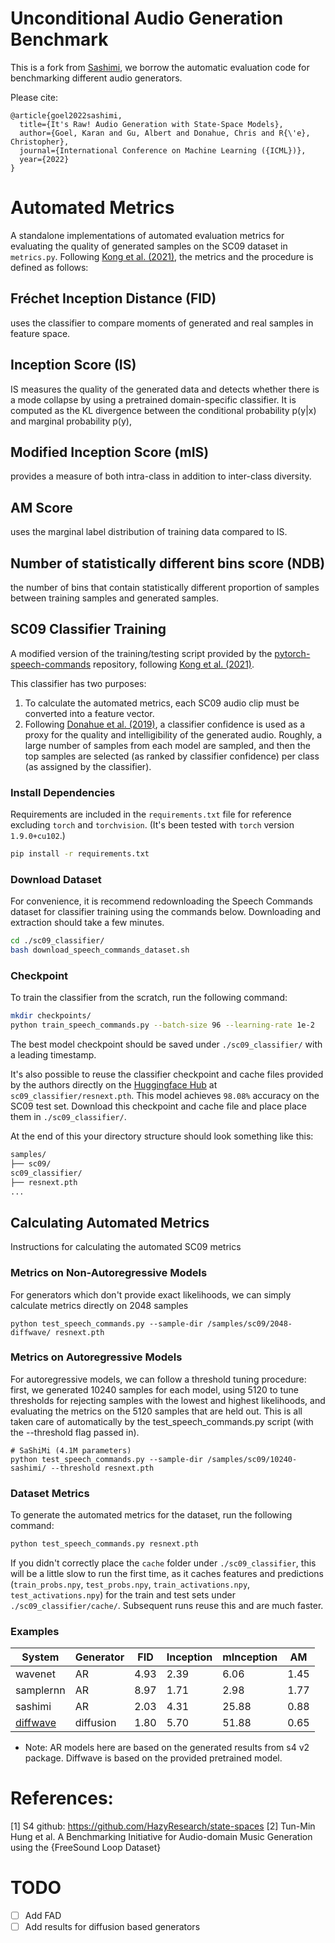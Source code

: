 # Unconditional Audio Generation Benchmark
This is a fork from [Sashimi](https://github.com/HazyResearch/state-spaces/tree/main/sashimi), we borrow the automatic evaluation code for benchmarking different audio generators.

Please cite:
```
@article{goel2022sashimi,
  title={It's Raw! Audio Generation with State-Space Models},
  author={Goel, Karan and Gu, Albert and Donahue, Chris and R{\'e}, Christopher},
  journal={International Conference on Machine Learning ({ICML})},
  year={2022}
}
```

# Automated Metrics
A standalone implementations of automated evaluation metrics for evaluating the quality of generated samples on the SC09 dataset in `metrics.py`. Following [Kong et al. (2021)](https://arxiv.org/pdf/2009.09761.pdf), the metrics and the procedure is defined as follows:
## Fréchet Inception Distance (FID)

uses the classifier to compare moments of generated and real samples in feature space.

## Inception Score (IS) 
IS measures the quality of the generated data and detects whether there is a mode collapse by using a pretrained domain-specific classifier.  It is computed as the KL divergence between the conditional probability p(y|x) and marginal probability p(y),

## Modified Inception Score (mIS)
provides a measure of both intra-class in addition to inter-class diversity.
## AM Score
uses the marginal label distribution of training data compared to IS.
## Number of statistically different bins score (NDB)
the number of bins that contain statistically different proportion of samples between training samples and generated samples. 

## SC09 Classifier Training
A modified version of the training/testing script provided by the [pytorch-speech-commands](https://github.com/tugstugi/pytorch-speech-commands) repository, following [Kong et al. (2021)](https://arxiv.org/pdf/2009.09761.pdf).

This classifier has two purposes:
1. To calculate the automated metrics, each SC09 audio clip must be converted into a feature vector. 
2. Following [Donahue et al. (2019)](https://arxiv.org/pdf/1802.04208.pdf), a classifier confidence is used as a proxy for the quality and intelligibility of the generated audio. Roughly, a large number of samples from each model are sampled, and then the top samples are selected (as ranked by classifier confidence) per class (as assigned by the classifier).

### Install Dependencies
Requirements are included in the `requirements.txt` file for reference excluding `torch` and `torchvision`. (It's been tested with `torch` version `1.9.0+cu102`.)
```bash
pip install -r requirements.txt
```

### Download Dataset
For convenience, it is recommend redownloading the Speech Commands dataset for classifier training using the commands below. Downloading and extraction should take a few minutes.
```bash
cd ./sc09_classifier/
bash download_speech_commands_dataset.sh
```

### Checkpoint
To train the classifier from the scratch, run the following command:
```bash
mkdir checkpoints/
python train_speech_commands.py --batch-size 96 --learning-rate 1e-2
```
The best model checkpoint should be saved under `./sc09_classifier/` with a leading timestamp. 

It's also possible to reuse the classifier checkpoint and cache files provided by the authors directly on the [Huggingface Hub](https://huggingface.co/krandiash/sashimi-release) at `sc09_classifier/resnext.pth`. This model achieves `98.08%` accuracy on the SC09 test set. Download this checkpoint and cache file and place place them in `./sc09_classifier/`.

At the end of this your directory structure should look something like this:
```bash
samples/
├── sc09/
sc09_classifier/
├── resnext.pth
...
```

## Calculating Automated Metrics
Instructions for calculating the automated SC09 metrics 

### Metrics on Non-Autoregressive Models
For generators which don't provide exact likelihoods, we can simply calculate metrics directly on 2048 samples
```
python test_speech_commands.py --sample-dir /samples/sc09/2048-diffwave/ resnext.pth
```

### Metrics on Autoregressive Models
For autoregressive models, we can follow a threshold tuning procedure: first, we generated 10240 samples for each model, using 5120 to tune thresholds for rejecting samples with the lowest and highest likelihoods, and evaluating the metrics on the 5120 samples that are held out. This is all taken care of automatically by the test_speech_commands.py script (with the --threshold flag passed in).
```
# SaShiMi (4.1M parameters)
python test_speech_commands.py --sample-dir /samples/sc09/10240-sashimi/ --threshold resnext.pth
```

### Dataset Metrics
To generate the automated metrics for the dataset, run the following command:
```bash
python test_speech_commands.py resnext.pth
```
If you didn't correctly place the `cache` folder under `./sc09_classifier`, this will be a little slow to run the first time, as it caches features and predictions (`train_probs.npy`, `test_probs.npy`, `train_activations.npy`, `test_activations.npy`) for the train and test sets under `./sc09_classifier/cache/`. Subsequent runs reuse this and are much faster.

### Examples
| System    |  Generator   | FID | Inception  | mInception | AM | 
|-----------|----|-----|------------|---------|--------|
| wavenet   | AR   | 4.93  |2.39      | 6.06     |1.45  |
| samplernn | AR   | 8.97 |1.71      | 2.98      |1.77  |
|sashimi    | AR   |  2.03| 4.31     | 25.88   | 0.88  |
|[diffwave](https://github.com/philsyn/DiffWave-unconditional)  | diffusion|1.80|5.70|51.88|0.65|

* Note: AR models here are based on the generated results from s4 v2 package. Diffwave is based on the provided pretrained model.

# References:
[1] S4 github: https://github.com/HazyResearch/state-spaces
[2] Tun-Min Hung et al. A Benchmarking Initiative for Audio-domain Music Generation using the {FreeSound Loop Dataset}

# TODO

- [ ] Add FAD
- [ ] Add results for diffusion based generators
